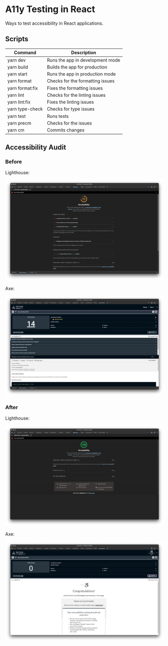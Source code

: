 # A11y Testing in React

Ways to test accessibility in React applications.

## Scripts

| Command         | Description                      |
| --------------- | -------------------------------- |
| yarn dev        | Runs the app in development mode |
| yarn build      | Builds the app for production    |
| yarn start      | Runs the app in production mode  |
| yarn format     | Checks for the formatting issues |
| yarn format:fix | Fixes the formatting issues      |
| yarn lint       | Checks for the linting issues    |
| yarn lint:fix   | Fixes the linting issues         |
| yarn type-check | Checks for type issues           |
| yarn test       | Runs tests                       |
| yarn precm      | Checks for the issues            |
| yarn cm         | Commits changes                  |

## Accessibility Audit

### Before

Lighthouse:

![Lighthouse a11y audit](./docs/reports/before/lighthouse.png)

Axe:

![Axe a11y audit](./docs/reports/before/axe-dev-tools.png)

### After

Lighthouse:

![Lighthouse a11y audit](./docs/reports/after/lighthouse.png)

Axe:

![Axe a11y audit](./docs/reports/after/axe-dev-tools.png)
